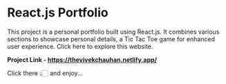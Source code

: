 # React.js Portfolio 

This project is a personal portfolio built using React.js. It combines various sections to showcase personal details, a Tic Tac Toe game for enhanced user experience.
Click here to explore this website.

**Project Link  - https://thevivekchauhan.netlify.app/** 

Click there 👆🏻 and enjoy...



